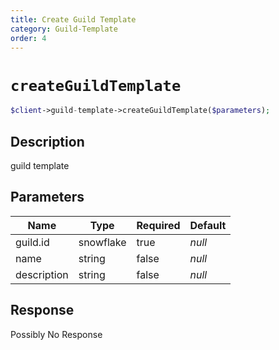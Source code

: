 ```yaml
---
title: Create Guild Template
category: Guild-Template
order: 4
---
```


# `createGuildTemplate`

```php
$client->guild-template->createGuildTemplate($parameters);
```

## Description

guild template

## Parameters


Name | Type | Required | Default
--- | --- | --- | ---
guild.id | snowflake | true | *null*
name | string | false | *null*
description | string | false | *null*

## Response

Possibly No Response

